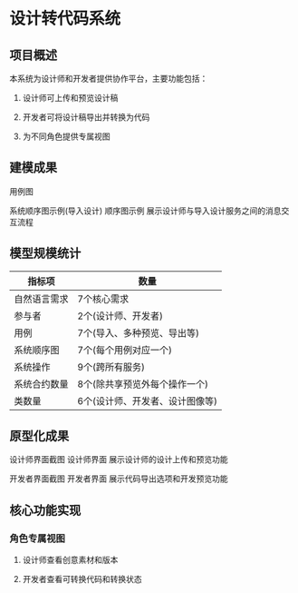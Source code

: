 # 设计转代码系统
## 项目概述
本系统为设计师和开发者提供协作平台，主要功能包括：

1. 设计师可上传和预览设计稿

2. 开发者可将设计稿导出并转换为代码

3. 为不同角色提供专属视图

## 建模成果
用例图

系统顺序图示例(导入设计)
顺序图示例
展示设计师与导入设计服务之间的消息交互流程

## 模型规模统计
|  指标项  |  数量  |
|  ----  | ----  |
|  自然语言需求  |  7个核心需求  |
|  参与者  |  2个(设计师、开发者)  |
|  用例	 |  7个(导入、多种预览、导出等)  |
|  系统顺序图  |  7个(每个用例对应一个)  |
|  系统操作  |  9个(跨所有服务)  |
|  系统合约数量  |  8个(除共享预览外每个操作一个)  |
|  类数量 |  6个(设计师、开发者、设计图像等)  |

## 原型化成果
设计师界面截图
设计师界面
展示设计师的设计上传和预览功能

开发者界面截图
开发者界面
展示代码导出选项和开发预览功能

## 核心功能实现
### 角色专属视图

1. 设计师查看创意素材和版本

2. 开发者查看可转换代码和转换状态
